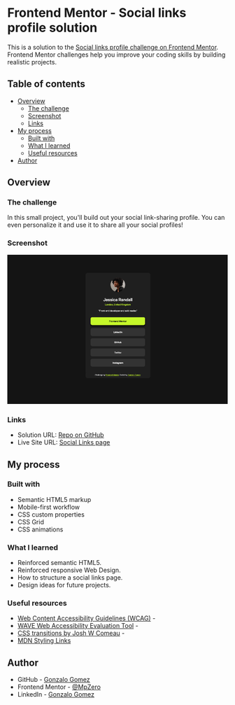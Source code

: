 # Frontend Mentor - Social links profile solution

This is a solution to the [Social links profile challenge on Frontend Mentor](https://www.frontendmentor.io/challenges/social-links-profile-UG32l9m6dQ). Frontend Mentor challenges help you improve your coding skills by building realistic projects. 

## Table of contents

- [Overview](#overview)
  - [The challenge](#the-challenge)
  - [Screenshot](#screenshot)
  - [Links](#links)
- [My process](#my-process)
  - [Built with](#built-with)
  - [What I learned](#what-i-learned)
  - [Useful resources](#useful-resources)
- [Author](#author)



## Overview

### The challenge 

In this small project, you'll build out your social link-sharing profile. You can even personalize it and use it to share all your social profiles!

### Screenshot

![](social-links-profile-screenshot.png)


### Links

- Solution URL: [Repo on GitHub](#)
- Live Site URL: [Social Links page](#)

## My process

### Built with

- Semantic HTML5 markup
- Mobile-first workflow
- CSS custom properties
- CSS Grid
- CSS animations

### What I learned

- Reinforced semantic HTML5.
- Reinforced responsive Web Design.
- How to structure a social links page.
- Design ideas for future projects.

### Useful resources

- [Web Content Accessibility Guidelines (WCAG)](https://www.w3.org/WAI/standards-guidelines/wcag/) - 
- [WAVE Web Accessibility Evaluation Tool](https://wave.webaim.org/report#/https://6nkksv.csb.app/) - 
- [CSS transitions by Josh W Comeau](https://joshwcomeau.com/animation/css-transitions/) -
- [MDN Styling Links](https://developer.mozilla.org/en-US/docs/Learn/CSS/Styling_text/Styling_links)

## Author

- GitHub - [Gonzalo Gomez](https://github.com/MpZero)
- Frontend Mentor - [@MpZero](https://www.frontendmentor.io/profile/MpZero)
- LinkedIn - [Gonzalo Gomez](https:/www.linkedin.com/in/gonzalo-agustin-gomez-b98709318)